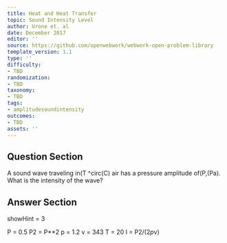 ```yaml
---
title: Heat and Heat Transfer
topic: Sound Intensity Level
author: Urone et. al
date: December 2017
editor: ''
source: https://github.com/openwebwork/webwork-open-problem-library
template_version: 1.1
type: ''
difficulty:
- TBD
randomization:
- TBD
taxonomy:
- TBD
tags:
- amplitudesoundintensity
outcomes:
- TBD
assets: ''
---
```


## Question Section 

A sound wave traveling in(T ^circ(C) air has a pressure amplitude of(P,(Pa). What is the intensity of the wave?



## Answer Section

showHint = 3

P = 0.5
P2 = P**2
p = 1.2
v = 343
T = 20
I = P2/(2*p*v)